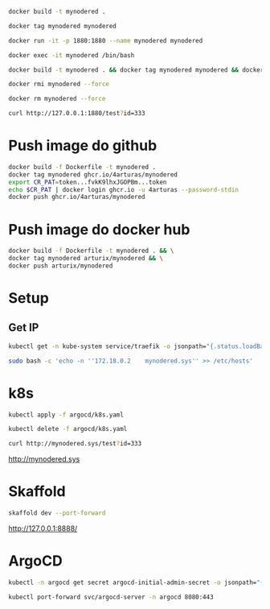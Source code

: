 ```bash
docker build -t mynodered .
````
```bash
docker tag mynodered mynodered
````
```bash
docker run -it -p 1880:1880 --name mynodered mynodered
````
```bash
docker exec -it mynodered /bin/bash
````

```bash
docker build -t mynodered . && docker tag mynodered mynodered && docker run -it -p 1880:1880 --name mynodered mynodered
````

```bash
docker rmi mynodered --force
````
```bash
docker rm mynodered --force
````
```bash
curl http://127.0.0.1:1880/test?id=333
````

# Push image do github
```bash
docker build -f Dockerfile -t mynodered .
docker tag mynodered ghcr.io/4arturas/mynodered
export CR_PAT=token...fvkK9lhxJGOPBm...token
echo $CR_PAT | docker login ghcr.io -u 4arturas --password-stdin
docker push ghcr.io/4arturas/mynodered
````

# Push image do docker hub
```bash
docker build -f Dockerfile -t mynodered . && \
docker tag mynodered arturix/mynodered && \
docker push arturix/mynodered
````

# Setup
## Get IP
```bash
kubectl get -n kube-system service/traefik -o jsonpath="{.status.loadBalancer.ingress[0].ip}"
````
```bash
sudo bash -c 'echo -n ''172.18.0.2    mynodered.sys'' >> /etc/hosts'
````

# k8s
```bash
kubectl apply -f argocd/k8s.yaml
````
```bash
kubectl delete -f argocd/k8s.yaml
````
```bash
curl http://mynodered.sys/test?id=333
````
http://mynodered.sys


# Skaffold
```bash
skaffold dev --port-forward
````
http://127.0.0.1:8888/

# ArgoCD

```sh
kubectl -n argocd get secret argocd-initial-admin-secret -o jsonpath="{.data.password}" | base64 -d; echo
````

```sh
kubectl port-forward svc/argocd-server -n argocd 8080:443
````
